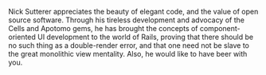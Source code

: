 Nick Sutterer appreciates the beauty of elegant code, and the value of
open source software. Through his tireless development and advocacy of
the Cells and Apotomo gems, he has brought the concepts of
component-oriented UI development to the world of Rails, proving that
there should be no such thing as a double-render error, and that one
need not be slave to the great monolithic view mentality. Also, he
would like to have beer with you.
